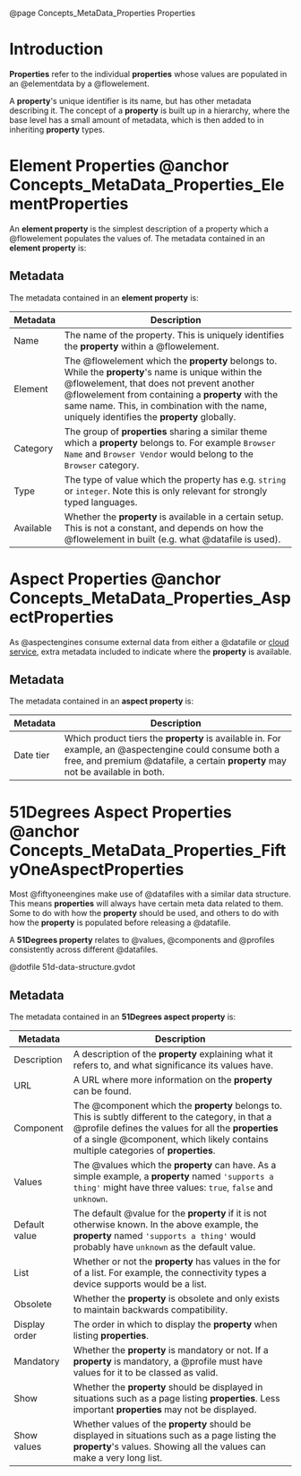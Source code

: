 @page Concepts_MetaData_Properties Properties

# Introduction

**Properties** refer to the individual **properties** whose values are populated in
an @elementdata by a @flowelement.

A **property**'s unique identifier is its name, but has other metadata describing it. The
concept of a **property** is built up in a hierarchy, where the base level has a small amount
of metadata, which is then added to in inheriting **property** types.


# Element Properties @anchor Concepts_MetaData_Properties_ElementProperties

An **element property** is the simplest description of a property which a @flowelement populates
the values of. The metadata contained in an **element property** is:

## Metadata
The metadata contained in an **element property** is:

| Metadata | Description |
| -------- | ----------- |
| Name     | The name of the property. This is uniquely identifies the **property** within a @flowelement. |
| Element  | The @flowelement which the **property** belongs to. While the **property**'s name is unique within the @flowelement, that does not prevent another @flowelement from containing a **property** with the same name. This, in combination with the name, uniquely identifies the **property** globally. |
| Category | The group of **properties** sharing a similar theme which a **property** belongs to. For example ``Browser Name`` and ``Browser Vendor`` would belong to the ``Browser`` category. |
| Type     | The type of value which the property has e.g. ``string`` or ``integer``. Note this is only relevant for strongly typed languages. |
| Available| Whether the **property** is available in a certain setup. This is not a constant, and depends on how the @flowelement in built (e.g. what @datafile is used). |

# Aspect Properties @anchor Concepts_MetaData_Properties_AspectProperties

As @aspectengines consume external data from either a @datafile or [cloud service](@term{CloudService}), extra metadata
included to indicate where the **property** is available.

## Metadata
The metadata contained in an **aspect property** is:

| Metadata | Description |
| -------- | ----------- |
| Date tier| Which product tiers the **property** is available in. For example, an @aspectengine could consume both a free, and premium @datafile, a certain **property** may not be available in both. |

# 51Degrees Aspect Properties @anchor Concepts_MetaData_Properties_FiftyOneAspectProperties

Most @fiftyoneengines make use of @datafiles with a similar data structure. This means **properties** will always have
certain meta data related to them. Some to do with how the **property** should be used, and others to do with how the **property**
is populated before releasing a @datafile.

A **51Degrees property** relates to @values, @components and @profiles consistently across different @datafiles.

@dotfile 51d-data-structure.gvdot

## Metadata
The metadata contained in an **51Degrees aspect property** is:

| Metadata | Description |
| -------- | ----------- |
| Description| A description of the **property** explaining what it refers to, and what significance its values have. |
| URL      | A URL where more information on the **property** can be found. |
| Component| The @component which the **property** belongs to. This is subtly different to the category, in that a @profile defines the values for all the **properties** of a single @component, which likely contains multiple categories of **properties**. |
| Values   | The @values which the **property** can have. As a simple example, a **property** named ``'supports a thing'`` might have three values: ``true``, ``false`` and ``unknown``.|
| Default value| The default @value for the **property** if it is not otherwise known. In the above example, the **property** named ``'supports a thing'`` would probably have ``unknown`` as the default value. |
| List     | Whether or not the **property** has values in the for of a list. For example, the connectivity types a device supports would be a list. |
| Obsolete | Whether the **property** is obsolete and only exists to maintain backwards compatibility. |
| Display order| The order in which to display the **property** when listing **properties**. |
| Mandatory| Whether the **property** is mandatory or not. If a **property** is mandatory, a @profile must have values for it to be classed as valid. |
| Show     | Whether the **property** should be displayed in situations such as a page listing **properties**. Less important **properties** may not be displayed. |
| Show values| Whether values of the **property** should be displayed in situations such as a page listing the **property**'s values. Showing all the values can make a very long list. |

